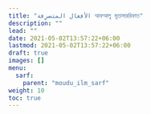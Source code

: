 ```yaml
---
title: "الأفعال المتصرِفة আফআলু মুতাসাররিফাত"
description: ""
lead: ""
date: 2021-05-02T13:57:22+06:00
lastmod: 2021-05-02T13:57:22+06:00
draft: true
images: []
menu: 
  sarf:
    parent: "moudu_ilm_sarf"
weight: 10
toc: true
---
```



